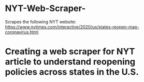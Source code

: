 # NYT-Web-Scraper-
Scrapes the following NYT website: https://www.nytimes.com/interactive/2020/us/states-reopen-map-coronavirus.html


# Creating a web scraper for NYT article to understand reopening policies across states in the U.S. 
